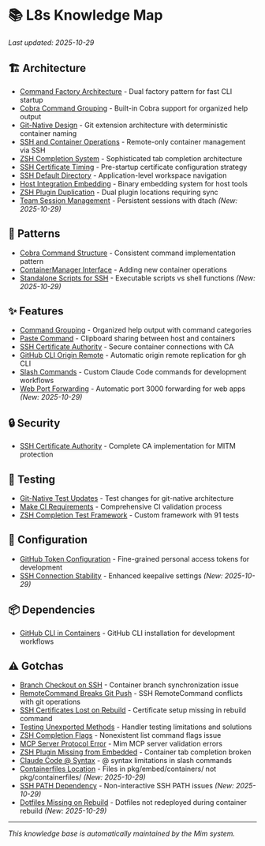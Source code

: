 # 📚 L8s Knowledge Map

*Last updated: 2025-10-29*

## 🏗️ Architecture

- [Command Factory Architecture](architecture/command_factory.md) - Dual factory pattern for fast CLI startup
- [Cobra Command Grouping](architecture/cobra_command_grouping.md) - Built-in Cobra support for organized help output
- [Git-Native Design](architecture/git_native_design.md) - Git extension architecture with deterministic container naming
- [SSH and Container Operations](architecture/ssh_container_operations.md) - Remote-only container management via SSH
- [ZSH Completion System](architecture/zsh_completion.md) - Sophisticated tab completion architecture
- [SSH Certificate Timing](architecture/ssh_certificate_timing.md) - Pre-startup certificate configuration strategy
- [SSH Default Directory](architecture/ssh_default_directory.md) - Application-level workspace navigation
- [Host Integration Embedding](architecture/host_integration_embedding.md) - Binary embedding system for host tools
- [ZSH Plugin Duplication](architecture/zsh_plugin_duplication.md) - Dual plugin locations requiring sync
- [Team Session Management](architecture/team_session_management.md) - Persistent sessions with dtach *(New: 2025-10-29)*

## 📐 Patterns

- [Cobra Command Structure](patterns/cobra_command_structure.md) - Consistent command implementation pattern
- [ContainerManager Interface](patterns/container_manager_interface.md) - Adding new container operations
- [Standalone Scripts for SSH](patterns/standalone_scripts_for_ssh.md) - Executable scripts vs shell functions *(New: 2025-10-29)*

## ✨ Features

- [Command Grouping](features/command_grouping.md) - Organized help output with command categories
- [Paste Command](features/paste_command.md) - Clipboard sharing between host and containers
- [SSH Certificate Authority](features/ssh_certificate_authority.md) - Secure container connections with CA
- [GitHub CLI Origin Remote](features/github_cli_origin_remote.md) - Automatic origin remote replication for gh CLI
- [Slash Commands](features/slash_commands.md) - Custom Claude Code commands for development workflows
- [Web Port Forwarding](features/web_port_forwarding.md) - Automatic port 3000 forwarding for web apps *(New: 2025-10-29)*

## 🔒 Security

- [SSH Certificate Authority](security/ssh_certificate_authority.md) - Complete CA implementation for MITM protection

## 🧪 Testing

- [Git-Native Test Updates](testing/git_native_test_updates.md) - Test changes for git-native architecture
- [Make CI Requirements](testing/make_ci_requirements.md) - Comprehensive CI validation process
- [ZSH Completion Test Framework](testing/zsh_completion_framework.md) - Custom framework with 91 tests

## 🔧 Configuration

- [GitHub Token Configuration](config/github_token.md) - Fine-grained personal access tokens for development
- [SSH Connection Stability](config/ssh_connection_stability.md) - Enhanced keepalive settings *(New: 2025-10-29)*

## 📦 Dependencies

- [GitHub CLI in Containers](dependencies/github_cli.md) - GitHub CLI installation for development workflows

## ⚠️ Gotchas

- [Branch Checkout on SSH](gotchas/branch_checkout_on_ssh.md) - Container branch synchronization issue
- [RemoteCommand Breaks Git Push](gotchas/remote_command_breaks_git.md) - SSH RemoteCommand conflicts with git operations
- [SSH Certificates Lost on Rebuild](gotchas/ssh_certificates_rebuild.md) - Certificate setup missing in rebuild command
- [Testing Unexported Methods](gotchas/testing_unexported_methods.md) - Handler testing limitations and solutions
- [ZSH Completion Flags](gotchas/zsh_completion_flags.md) - Nonexistent list command flags issue
- [MCP Server Protocol Error](gotchas/mcp_server_protocol_error.md) - Mim MCP server validation errors
- [ZSH Plugin Missing from Embedded](gotchas/zsh_plugin_missing_from_embedded.md) - Container tab completion broken
- [Claude Code @ Syntax](gotchas/claude_code_at_syntax.md) - @ syntax limitations in slash commands
- [Containerfiles Location](gotchas/containerfiles_location.md) - Files in pkg/embed/containers/ not pkg/containerfiles/ *(New: 2025-10-29)*
- [SSH PATH Dependency](gotchas/ssh_path_dependency.md) - Non-interactive SSH PATH issues *(New: 2025-10-29)*
- [Dotfiles Missing on Rebuild](gotchas/dotfiles_missing_on_rebuild.md) - Dotfiles not redeployed during container rebuild *(New: 2025-10-29)*

---

*This knowledge base is automatically maintained by the Mim system.*